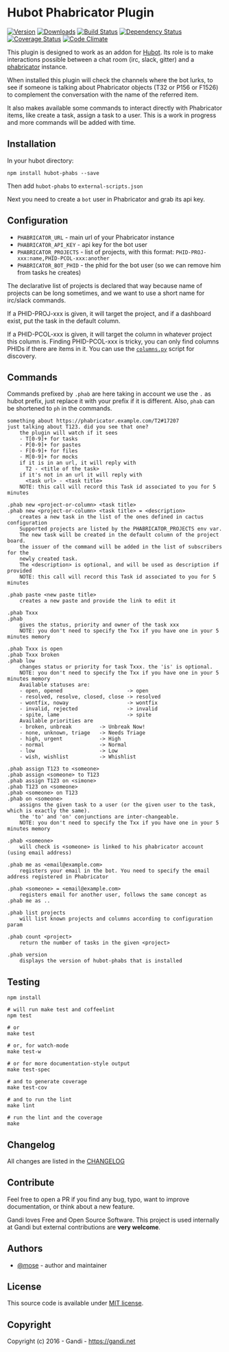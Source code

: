 Hubot Phabricator Plugin
=================================

[![Version](https://img.shields.io/npm/v/hubot-phabs.svg)](https://www.npmjs.com/package/hubot-phabs)
[![Downloads](https://img.shields.io/npm/dt/hubot-phabs.svg)](https://www.npmjs.com/package/hubot-phabs)
[![Build Status](https://img.shields.io/travis/Gandi/hubot-phabs.svg)](https://travis-ci.org/Gandi/hubot-phabs)
[![Dependency Status](https://gemnasium.com/Gandi/hubot-phabs.svg)](https://gemnasium.com/Gandi/hubot-phabs)
[![Coverage Status](http://img.shields.io/coveralls/Gandi/hubot-phabs.svg)](https://coveralls.io/r/Gandi/hubot-phabs)
[![Code Climate](https://img.shields.io/codeclimate/github/Gandi/hubot-phabs.svg)](https://codeclimate.com/github/Gandi/hubot-phabs)

This plugin is designed to work as an addon for [Hubot](https://hubot.github.com/). Its role is to make interactions possible between a chat room (irc, slack, gitter) and a [phabricator](https://www.phacility.com/phabricator/) instance.

When installed this plugin will check the channels where the bot lurks, to see if someone is talking about Phabricator objects (T32 or P156 or F1526) to complement the conversation with the name of the referred item.

It also makes available some commands to interact directly with Phabricator items, like create a task, assign a task to a user. This is a work in progress and more commands will be added with time.

Installation
--------------
In your hubot directory:    

    npm install hubot-phabs --save

Then add `hubot-phabs` to `external-scripts.json`

Next you need to create a `bot` user in Phabricator and grab its api key.

Configuration
-----------------

- `PHABRICATOR_URL` - main url of your Phabricator instance
- `PHABRICATOR_API_KEY` - api key for the bot user
- `PHABRICATOR_PROJECTS` - list of projects, with this format: `PHID-PROJ-xxx:name,PHID-PCOL-xxx:another`
- `PHABRICATOR_BOT_PHID` - the phid for the bot user (so we can remove him from tasks he creates)

The declarative list of projects is declared that way because name of projects can be long sometimes, and we want to use a short name for irc/slack commands. 

If a PHID-PROJ-xxx is given, it will target the project, and if a dashboard exist, put the task in the default column.

If a PHID-PCOL-xxx is given, it will target the column in whatever project this column is. Finding PHID-PCOL-xxx is tricky, you can only find columns PHIDs if there are items in it. You can use the [`columns.py`](columns.py) script for discovery.

Commands
--------------

Commands prefixed by `.phab` are here taking in account we use the `.` as hubot prefix, just replace it with your prefix if it is different. Also, `phab` can be shortened to `ph` in the commands.

    something about https://phabricator.example.com/T2#17207
    just talking about T123. did you see that one?
        the plugin will watch if it sees 
        - T[0-9]+ for tasks
        - P[0-9]+ for pastes
        - F[0-9]+ for files
        - M[0-9]+ for mocks
        if it is in an url, it will reply with 
          T2 - <title of the task>
        if it's not in an url it will reply with
          <task url> - <task title>
        NOTE: this call will record this Task id associated to you for 5 minutes

    .phab new <project-or-column> <task title>
    .phab new <project-or-column> <task title> = <description>
        creates a new task in the list of the ones defined in cactus configuration
        Supported projects are listed by the PHABRICATOR_PROJECTS env var.
        The new task will be created in the default column of the project board.
        the issuer of the command will be added in the list of subscribers for the
        newly created task.
        The <description> is optional, and will be used as description if provided
        NOTE: this call will record this Task id associated to you for 5 minutes

    .phab paste <new paste title>
        creates a new paste and provide the link to edit it

    .phab Txxx
    .phab
        gives the status, priority and owner of the task xxx
        NOTE: you don't need to specify the Txx if you have one in your 5 minutes memory

    .phab Txxx is open
    .phab Txxx broken
    .phab low
        changes status or priority for task Txxx. the 'is' is optional.
        NOTE: you don't need to specify the Txx if you have one in your 5 minutes memory
        Available statuses are:
        - open, opened                     -> open
        - resolved, resolve, closed, close -> resolved
        - wontfix, noway                   -> wontfix
        - invalid, rejected                -> invalid
        - spite, lame                      -> spite
        Available priorities are
        - broken, unbreak         -> Unbreak Now!
        - none, unknown, triage   -> Needs Triage
        - high, urgent            -> High
        - normal                  -> Normal
        - low                     -> Low
        - wish, wishlist          -> Whishlist

    .phab assign T123 to <someone>
    .phab assign <someone> to T123
    .phab assign T123 on <simone>
    .phab T123 on <someone>
    .phab <someone> on T123
    .phab on <someone>
        assigns the given task to a user (or the given user to the task, which is exactly the same).
        the 'to' and 'on' conjunctions are inter-changeable.
        NOTE: you don't need to specify the Txx if you have one in your 5 minutes memory

    .phab <someone>
        will check is <someone> is linked to his phabricator account (using email address)

    .phab me as <email@example.com>
        registers your email in the bot. You need to specify the email address registered in Phabricator

    .phab <someone> = <email@example.com>
        registers email for another user, follows the same concept as .phab me as ..

    .phab list projects
        will list known projects and columns according to configuration param

    .phab count <project>
        return the number of tasks in the given <project>

    .phab version
        displays the version of hubot-phabs that is installed

Testing
----------------

    npm install

    # will run make test and coffeelint
    npm test 
    
    # or
    make test
    
    # or, for watch-mode
    make test-w

    # or for more documentation-style output
    make test-spec

    # and to generate coverage
    make test-cov

    # and to run the lint
    make lint

    # run the lint and the coverage
    make

Changelog
---------------
All changes are listed in the [CHANGELOG](CHANGELOG.md)

Contribute
--------------
Feel free to open a PR if you find any bug, typo, want to improve documentation, or think about a new feature. 

Gandi loves Free and Open Source Software. This project is used internally at Gandi but external contributions are **very welcome**. 

Authors
------------
- [@mose](https://github.com/mose) - author and maintainer

License
-------------
This source code is available under [MIT license](LICENSE).

Copyright
-------------
Copyright (c) 2016 - Gandi - https://gandi.net
